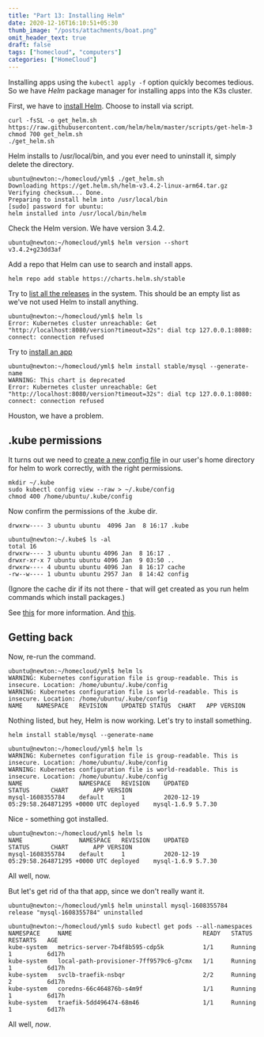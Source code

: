 ```yaml
---
title: "Part 13: Installing Helm"
date: 2020-12-16T16:10:51+05:30
thumb_image: "/posts/attachments/boat.png"
omit_header_text: true
draft: false
tags: ["homecloud", "computers"]
categories: ["HomeCloud"]
---
```


Installing apps using the `kubectl apply -f` option quickly becomes tedious. So we have *Helm* package manager for installing apps into the K3s cluster. 

First, we have to [install Helm](https://helm.sh/docs/intro/install/). Choose to install via script.

```
curl -fsSL -o get_helm.sh https://raw.githubusercontent.com/helm/helm/master/scripts/get-helm-3
chmod 700 get_helm.sh
./get_helm.sh
```

Helm installs to /usr/local/bin, and you ever need to uninstall it, simply delete the directory.

```
ubuntu@newton:~/homecloud/yml$ ./get_helm.sh 
Downloading https://get.helm.sh/helm-v3.4.2-linux-arm64.tar.gz
Verifying checksum... Done.
Preparing to install helm into /usr/local/bin
[sudo] password for ubuntu: 
helm installed into /usr/local/bin/helm
```

Check the Helm version. We have version 3.4.2. 

```
ubuntu@newton:~/homecloud/yml$ helm version --short
v3.4.2+g23dd3af
```

Add a repo that Helm can use to search and install apps.

```
helm repo add stable https://charts.helm.sh/stable
```

Try to [list all the releases](https://helm.sh/docs/helm/helm_list/) in the system. This should be an empty list as we've not used Helm to install anything. 

```
ubuntu@newton:~/homecloud/yml$ helm ls
Error: Kubernetes cluster unreachable: Get "http://localhost:8080/version?timeout=32s": dial tcp 127.0.0.1:8080: connect: connection refused
```

Try to [install an app](https://helm.sh/docs/intro/quickstart/#initialize-a-helm-chart-repository) 

```
ubuntu@newton:~/homecloud/yml$ helm install stable/mysql --generate-name
WARNING: This chart is deprecated
Error: Kubernetes cluster unreachable: Get "http://localhost:8080/version?timeout=32s": dial tcp 127.0.0.1:8080: connect: connection refused

```

Houston, we have a problem. 

## .kube permissions

It turns out we need to [create a new config file](https://stackoverflow.com/questions/45914420/why-tiller-connect-to-localhost-8080-for-kubernetes-api) in our user's home directory for helm to work correctly, with the right permissions.

```
mkdir ~/.kube
sudo kubectl config view --raw > ~/.kube/config
chmod 400 /home/ubuntu/.kube/config
```

Now confirm the permissions of the .kube dir.

```
drwxrw---- 3 ubuntu ubuntu  4096 Jan  8 16:17 .kube
```

```
ubuntu@newton:~/.kube$ ls -al
total 16
drwxrw---- 3 ubuntu ubuntu 4096 Jan  8 16:17 .
drwxr-xr-x 7 ubuntu ubuntu 4096 Jan  9 03:50 ..
drwxrw---- 4 ubuntu ubuntu 4096 Jan  8 16:17 cache
-rw--w---- 1 ubuntu ubuntu 2957 Jan  8 14:42 config
```

(Ignore the cache dir if its not there - that will get created as you run helm commands which install packages.)

See [this](https://github.com/helm/helm/issues/8776#issuecomment-742607909) for more information. And [this](https://github.com/charmed-kubernetes/bundle/issues/173).

## Getting back

Now, re-run the command.

```
ubuntu@newton:~/homecloud/yml$ helm ls
WARNING: Kubernetes configuration file is group-readable. This is insecure. Location: /home/ubuntu/.kube/config
WARNING: Kubernetes configuration file is world-readable. This is insecure. Location: /home/ubuntu/.kube/config
NAME	NAMESPACE	REVISION	UPDATED	STATUS	CHART	APP VERSION
```

Nothing listed, but hey, Helm is now working. Let's try to install something.

```
helm install stable/mysql --generate-name
```

```
ubuntu@newton:~/homecloud/yml$ helm ls
WARNING: Kubernetes configuration file is group-readable. This is insecure. Location: /home/ubuntu/.kube/config
WARNING: Kubernetes configuration file is world-readable. This is insecure. Location: /home/ubuntu/.kube/config
NAME            	NAMESPACE	REVISION	UPDATED                                	STATUS  	CHART      	APP VERSION
mysql-1608355784	default  	1       	2020-12-19 05:29:58.264871295 +0000 UTC	deployed	mysql-1.6.9	5.7.30 
```

Nice - something got installed. 

```
ubuntu@newton:~/homecloud/yml$ helm ls
NAME            	NAMESPACE	REVISION	UPDATED                                	STATUS  	CHART      	APP VERSION
mysql-1608355784	default  	1       	2020-12-19 05:29:58.264871295 +0000 UTC	deployed	mysql-1.6.9	5.7.30     
```

All well, now.

But let's get rid of tha that app, since we don't really want it. 

```
ubuntu@newton:~/homecloud/yml$ helm uninstall mysql-1608355784
release "mysql-1608355784" uninstalled
```

```
ubuntu@newton:~/homecloud/yml$ sudo kubectl get pods --all-namespaces
NAMESPACE     NAME                                     READY   STATUS      RESTARTS   AGE
kube-system   metrics-server-7b4f8b595-cdp5k           1/1     Running     1          6d17h
kube-system   local-path-provisioner-7ff9579c6-g7cmx   1/1     Running     1          6d17h
kube-system   svclb-traefik-nsbqr                      2/2     Running     2          6d17h
kube-system   coredns-66c464876b-s4m9f                 1/1     Running     1          6d17h
kube-system   traefik-5dd496474-68m46                  1/1     Running     1          6d17h
```

All well, *now*.

